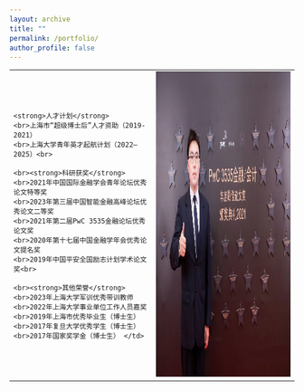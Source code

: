 ```yaml
---
layout: archive
title: ""
permalink: /portfolio/
author_profile: false
---
```


<table width= "100%" frame=void>
  <tr>
  <td width= "50%" > 
    
    <strong>人才计划</strong>
    <br>上海市“超级博士后”人才资助（2019-2021）
    <br>上海大学青年英才起航计划（2022–2025）<br>
    
    <br><strong>科研获奖</strong>
    <br>2021年中国国际金融学会青年论坛优秀论文特等奖
    <br>2023年第三届中国智能金融高峰论坛优秀论文二等奖
    <br>2021年第二届PwC 3535金融论坛优秀论文奖
    <br>2020年第十七届中国金融学年会优秀论文提名奖
    <br>2019年中国平安全国励志计划学术论文奖<br>
    ​
    <br><strong>其他荣誉</strong>
    <br>2023年上海大学军训优秀带训教师
    <br>2022年上海大学事业单位工作人员嘉奖
    <br>2019年上海市优秀毕业生（博士生）
    <br>2017年复旦大学优秀学生（博士生）
    <br>2017年国家奖学金（博士生） </td>
  <td width= "50%" ><img src="/images/fig2.jpg" height="540" width="360"></td>
  </tr>
  <table>